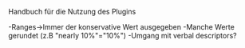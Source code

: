 Handbuch für die Nutzung des Plugins

-Ranges->Immer der konservative Wert ausgegeben
-Manche Werte gerundet (z.B "nearly 10%"="10%")
-Umgang mit verbal descriptors?
